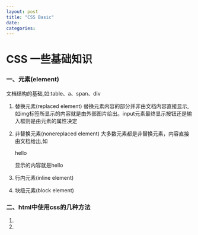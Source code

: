 ```yaml
---
layout: post
title: "CSS Basic"
date:
categories:
---
```

# CSS 一些基础知识

### 一、元素(element)
文档结构的基础,如:table、a、span、div

1. 替换元素(replaced element)
替换元素内容的部分并非由文档内容直接显示,如img标签所显示的内容就是由外部图片给出。input元素最终显示按钮还是输入框则是由元素的属性决定

2. 非替换元素(nonereplaced element)
大多数元素都是非替换元素，内容直接由文档给出,如<p>hello</p>显示的内容就是hello

3. 行内元素(inline element)

4. 块级元素(block element)


### 二、html中使用css的几种方法
1. <link>
2. <style>
3. @import
4. 內联使用(不推荐)

(待续...)
